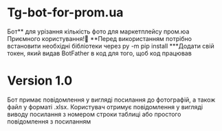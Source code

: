 # Tg-bot-for-prom.ua
Бот** для урізання кількість фото для маркетплейсу пром.юа Приємного користування!🤩
**Перед використанням потрібно встановити необхідні бібліотеки через py -m pip install
***Додати свій токен, який видав BotFather в код для того, щоб код працював
# Version 1.0
Бот примає повідомлення у вигляді посилання до фотографій, а також файл у форматі .xlsx. Користувач отримує повідомлення у вигляді виводу посилання з номером
строки таблиці або простого повідомлення з посиланням
